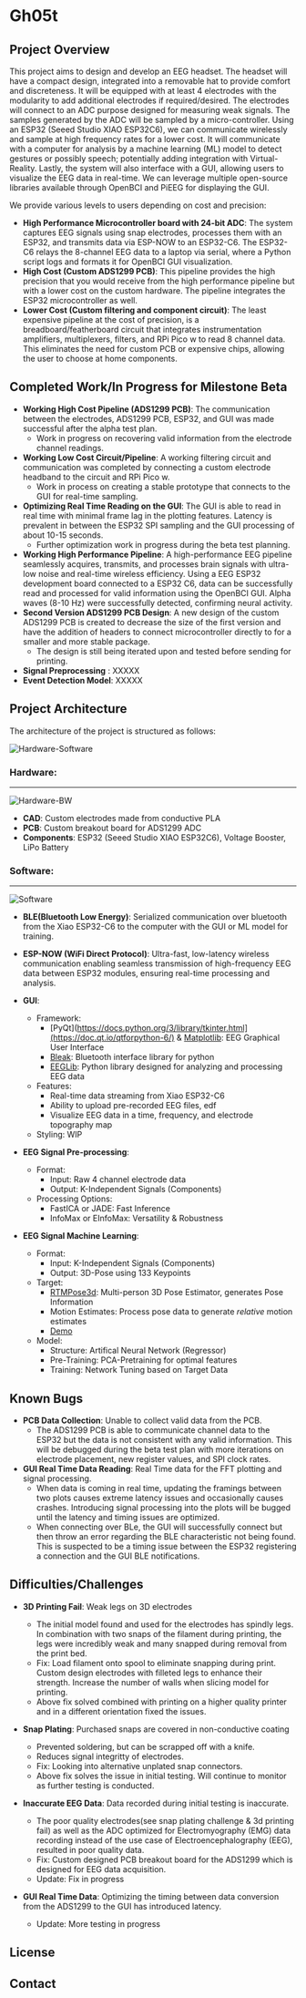 # Gh05t

## Project Overview

This project aims to design and develop an EEG headset. The headset will have a compact design, integrated into a removable hat to provide comfort and discreteness. It will be equipped with at least 4 electrodes with the modularity to add additional electrodes if required/desired. The electrodes will connect to an ADC purpose designed for measuring weak signals. The samples generated by the ADC will be sampled by a micro-controller. Using an ESP32 (Seeed Studio XIAO ESP32C6), we can communicate wirelessly and sample at high frequency rates for a lower cost. It will communicate with a computer for analysis by a machine learning (ML) model to detect gestures or possibly speech; potentially adding integration with Virtual-Reality. Lastly, the system will also interface with a GUI, allowing users to visualize the EEG data in real-time. We can leverage multiple open-source libraries available through OpenBCI and PiEEG for displaying the GUI.

We provide various levels to users depending on cost and precision:
- **High Performance Microcontroller board with 24-bit ADC**: The system captures EEG signals using snap electrodes, processes them with an ESP32, and transmits data via ESP-NOW to an ESP32-C6. The ESP32-C6 relays the 8-channel EEG data to a laptop via serial, where a Python script logs and formats it for OpenBCI GUI visualization.
- **High Cost (Custom ADS1299 PCB)**: This pipeline provides the high precision that you would receive from the high performance pipeline but with a lower cost on the custom hardware. The pipeline integrates the ESP32 microcontroller as well.
- **Lower Cost (Custom filtering and component circuit)**: The least expensive pipeline at the cost of precision, is a breadboard/featherboard circuit that integrates instrumentation amplifiers, multiplexers, filters, and RPi Pico w to read 8 channel data. This eliminates the need for custom PCB or expensive chips, allowing the user to choose at home components. 

## Completed Work/In Progress for Milestone Beta
- **Working High Cost Pipeline (ADS1299 PCB)**: The communication between the electrodes, ADS1299 PCB, ESP32, and GUI was made successful after the alpha test plan.
  - Work in progress on recovering valid information from the electrode channel readings. 
- **Working Low Cost Circuit/Pipeline**: A working filtering circuit and communication was completed by connecting a custom electrode headband to the circuit and RPi Pico w. 
  - Work in process on creating a stable prototype that connects to the GUI for real-time sampling.
- **Optimizing Real Time Reading on the GUI**: The GUI is able to read in real time with minimal frame lag in the plotting features. Latency is prevalent in between the ESP32 SPI sampling and the GUI processing of about 10-15 seconds. 
  - Further optimization work in progress during the beta test planning. 
- **Working High Performance Pipeline**: A high-performance EEG pipeline seamlessly acquires, transmits, and processes brain signals with ultra-low noise and real-time wireless efficiency. Using a EEG ESP32 development board connected to a ESP32 C6, data can be successfully read and processed for valid information using the OpenBCI GUI. Alpha waves (8-10 Hz) were successfully detected, confirming neural activity.
- **Second Version ADS1299 PCB Design**: A new design of the custom ADS1299 PCB is created to decrease the size of the first version and have the addition of headers to connect microcontroller directly to for a smaller and more stable package. 
  - The design is still being iterated upon and tested before sending for printing.  
- **Signal Preprocessing** : XXXXX
- **Event Detection Model**: XXXXX

## Project Architecture

The architecture of the project is structured as follows:

![Hardware-Software](https://github.com/user-attachments/assets/705bc7bb-a8fa-4fce-9722-92c0d27d7380)
### **Hardware**:
---
![Hardware-BW](https://github.com/user-attachments/assets/bdf0e11a-a4b8-47f4-939d-c2bc4e411c97)
- **CAD**: Custom electrodes made from conductive PLA
- **PCB**: Custom breakout board for ADS1299 ADC
- **Components**: ESP32 (Seeed Studio XIAO ESP32C6), Voltage Booster, LiPo Battery

### **Software**:
---
![Software](https://github.com/user-attachments/assets/efba03f7-ca59-4ab1-9369-d4da20a4409f)
- **BLE(Bluetooth Low Energy)**: Serialized communication over bluetooth from the Xiao ESP32-C6 to the computer with the GUI or ML model for training.
- **ESP-NOW (WiFi Direct Protocol)**: Ultra-fast, low-latency wireless communication enabling seamless transmission of high-frequency EEG data between ESP32 modules, ensuring real-time processing and analysis.
- **GUI**:
  - Framework:
    - [PyQt](https://docs.python.org/3/library/tkinter.html](https://doc.qt.io/qtforpython-6/) & [Matplotlib](https://matplotlib.org/): EEG Graphical User Interface
    - [Bleak](https://pypi.org/project/bleak/): Bluetooth interface library for python
    - [EEGLib](https://eeglib.readthedocs.io/en/latest/index.html): Python library designed for analyzing and processing EEG data
  - Features:
    - Real-time data streaming from Xiao ESP32-C6
    - Ability to upload pre-recorded EEG files, edf
    - Visualize EEG data in a time, frequency, and electrode topography map
  - Styling: WIP
 
- **EEG Signal Pre-processing**:
  - Format:
    - Input: Raw 4 channel electrode data
    - Output: K-Independent Signals (Components)
  - Processing Options:
    - FastICA or JADE: Fast Inference
    - InfoMax or EInfoMax: Versatility & Robustness

- **EEG Signal Machine Learning**:
  - Format:
    - Input: K-Independent Signals (Components)
    - Output: 3D-Pose using 133 Keypoints
  - Target:
    - [RTMPose3d](https://github.com/open-mmlab/mmpose/tree/main/projects/rtmpose3d): Multi-person 3D Pose Estimator, generates Pose Information
    - Motion Estimates: Process pose data to generate *relative* motion estimates
    - [Demo](./pose-recognition/DEMO_GH05T.mp4)
  - Model:
    - Structure: Artifical Neural Network (Regressor)
    - Pre-Training: PCA-Pretraining for optimal features
    - Training: Network Tuning based on Target Data

## Known Bugs
- **PCB Data Collection**: Unable to collect valid data from the PCB. 
  - The ADS1299 PCB is able to communicate channel data to the ESP32 but the data is not consistent with any valid information. This will be debugged during the beta test plan with more iterations on electrode placement, new register values, and SPI clock rates. 
- **GUI Real Time Data Reading**: Real Time data for the FFT plotting and signal processing.
  - When data is coming in real time, updating the framings between two plots causes extreme latency issues and occasionally causes crashes. Introducing signal processing into the plots will be bugged until the latency and timing issues are optimized.
  - When connecting over BLe, the GUI will successfully connect but then throw an error regarding the BLE characteristic not being found. This is suspected to be a timing issue between the ESP32 registering a connection and the GUI BLE notifications. 

## Difficulties/Challenges

- **3D Printing Fail**: Weak legs on 3D electrodes
  - The initial model found and used for the electrodes has spindly legs. In combination with two snaps of the filament during printing, the legs were incredibly weak and many snapped during removal from the print bed.
  - Fix: Load filament onto spool to eliminate snapping during print. Custom design electrodes with filleted legs to enhance their strength. Increase the number of walls when slicing model for printing.
  - Above fix solved combined with printing on a higher quality printer and in a different orientation fixed the issues. 
- **Snap Plating**: Purchased snaps are covered in non-conductive coating
  - Prevented soldering, but can be scrapped off with a knife.
  - Reduces signal integritty of electrodes.
  - Fix: Looking into alternative unplated snap connectors.
  - Above fix solves the issue in initial testing. Will continue to monitor as further testing is conducted.
- **Inaccurate EEG Data**: Data recorded during initial testing is inaccurate.
  - The poor quality electrodes(see snap plating challenge & 3d printing fail) as well as the ADC optimized for Electromyography (EMG) data recording instead of the use case of Electroencephalography (EEG), resulted in poor quality data.
  - Fix: Custom designed PCB breakout board for the ADS1299 which is designed for EEG data acquisition.
  - Update: Fix in progress
- **GUI Real Time Data**: Optimizing the timing between data conversion from the ADS1299 to the GUI has introduced latency.


  - Update: More testing in progress

## License

## Contact
